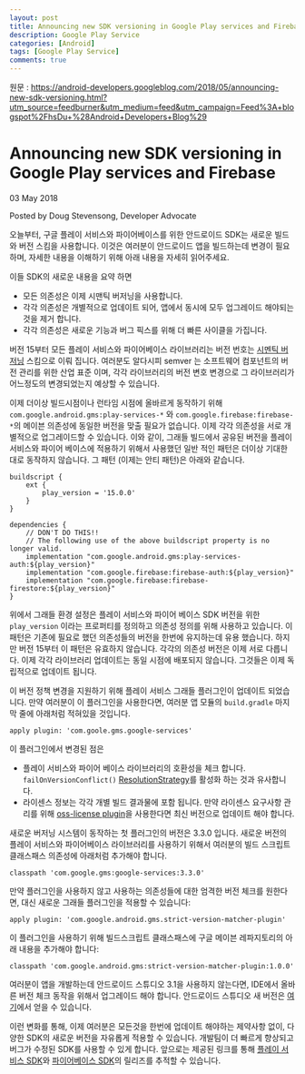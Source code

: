 ```yaml
---
layout: post
title: Announcing new SDK versioning in Google Play services and Firebase
description: Google Play Service
categories: [Android]
tags: [Google Play Service]
comments: true
---
```


원문 : <https://android-developers.googleblog.com/2018/05/announcing-new-sdk-versioning.html?utm_source=feedburner&utm_medium=feed&utm_campaign=Feed%3A+blogspot%2FhsDu+%28Android+Developers+Blog%29>

# Announcing new SDK versioning in Google Play services and Firebase
03 May 2018

Posted by Doug Stevensong, Developer Advocate

오늘부터, 구글 플레이 서비스와 파이어베이스를 위한 안드로이드 SDK는 새로운 빌드와 버전 스킴을 사용합니다. 이것은 여러분이 안드로이드 앱을 빌드하는데 변경이 필요하며, 자세한 내용을 이해하기 위해 아래 내용을 자세히 읽어주세요.

이들 SDK의 새로운 내용을 요약 하면 
- 모든 의존성은 이제 시맨틱 버저닝을 사용합니다.
- 각각 의존성은 개별적으로 업데이트 되어, 앱에서 동시에 모두 업그레이드 해야되는 것을 제거 합니다.
- 각각 의존성은 새로운 기능과 버그 픽스를 위해 더 빠른 사이클을 가집니다.

버전 15부터 모든 플레이 서비스와 파이어베이스 라이브러리는 버전 번호는 [시멘틱 버저닝](https://semver.org/) 스킴으로 이뤄 집니다. 여러분도 알다시피 semver 는 소프트웨어 컴포넌트의 버전 관리를 위한 산업 표준 이며, 각각 라이브러리의 버전 변호 변경으로 그 라이브러리가 어느정도의 변경되었는지 예상할 수 있습니다.

이제 더이상 빌드시점이나 런타임 시점에 올바르게 동작하기 위해 `com.google.android.gms:play-services-*` 와 `com.google.firebase:firebase-*`의 메이븐 의존성에 동일한 버전을 맞출 필요가 없습니다. 이제 각각 의존성을 서로 개별적으로 업그레이드할 수 있습니다. 이와 같이, 그래들 빌드에서 공유된 버전을 플레이 서비스와 파이어 베이스에 적용하기 위해서 사용했던 일반 적인 패턴은 더이상 기대한 대로 동작하지 않습니다. 그 패턴 (이제는 안티 패턴)은 아래와 같습니다.
```
buildscript {
    ext {
        play_version = '15.0.0'
    }
}

dependencies {
    // DON'T DO THIS!!
    // The following use of the above buildscript property is no longer valid.
    implementation "com.google.android.gms:play-services-auth:${play_version}"
    implementation "com.google.firebase:firebase-auth:${play_version}"
    implementation "com.google.firebase:firebase-firestore:${play_version}"
}
```

위에서 그래들 환경 설정은 플레이 서비스와 파이어 베이스 SDK 버전을 위한 `play_version` 이라는 프로퍼티를 정의하고 의존성 정의를 위해 사용하고 있습니다. 이 패턴은 기존에 필요로 했던 의존성들의 버전을 한번에 유지하는데 유용 했습니다. 하지만 버전 15부터 이 패턴은 유효하지 않습니다. 각각의 의존성 버전은 이제 서로 다릅니다. 이제 각각 라이브러리 업데이트는 동일 시점에 배포되지 않습니다. 그것들은 이제 독립적으로 업데이트 됩니다.

이 버전 정책 변경을 지원하기 위해 플레이 서비스 그래들 플러그인이 업데이트 되었습니다. 만약 여러분이 이 플러그인을 사용한다면, 여러분 앱 모듈의 `build.gradle` 마지막 줄에 아래처럼 적혀있을 것입니다.
```
apply plugin: 'com.goole.gms.google-services'
```

이 플러그인에서 변경된 점은
- 플레이 서비스와 파이어 베이스 라이브러리의 호환성을 체크 합니다. `failOnVersionConflict()` [ResolutionStrategy](https://docs.gradle.org/current/dsl/org.gradle.api.artifacts.ResolutionStrategy.html)를 활성화 하는 것과 유사합니다.
- 라이센스 정보는 각각 개별 빌드 결과물에 포함 됩니다. 만약 라이센스 요구사항 관리를 위해 [oss-license plugin](https://developers.google.com/android/guides/opensource#add_the_gradle_plugin)을 사용한다면 최신 버전으로 업데이트 해야 합니다.

새로운 버저닝 시스템이 동작하는 첫 플러그인의 버전은 3.3.0 입니다. 새로운 버전의 플레이 서비스와 파이어베이스 라이브러리를 사용하기 위해서 여러분의 빌드 스크립트 클래스패스 의존성에 아래처럼 추가해야 합니다.
```
classpath 'com.google.gms:google-services:3.3.0'
```
만약 플러그인을 사용하지 않고 사용하는 의존성들에 대한 엄격한 버전 체크를 원한다면, 대신 새로운 그래들 플러그인을 적용할 수 있습니다:
```
apply plugin: 'com.google.android.gms.strict-version-matcher-plugin'
```
이 플러그인을 사용하기 위해 빌드스크립트 클래스패스에 구글 메이븐 레파지토리의 아래 내용을 추가해야 합니다:
```
classpath 'com.google.android.gms:strict-version-matcher-plugin:1.0.0'
```

여러분이 앱을 개발하는데 안드로이드 스튜디오 3.1을 사용하지 않는다면, IDE에서 올바른 버전 체크 동작을 위해서 업그레이드 해야 합니다. 안드로이드 스튜디오 새 버전은 [여기](https://developer.android.com/studio/index.html)에서 얻을 수 있습니다.

이런 변화를 통해, 이제 여러분은 모든것을 한번에 업데이트 해야하는 제약사항 없이, 다양한 SDK의 새로운 버전을 자유롭게 적용할 수 있습니다. 개발팀이 더 빠르게 향상되고 버그가 수정된 SDK를 사용할 수 있게 합니다. 앞으로는 제공된 링크를 통해 [플레이 서비스 SDK](https://developers.google.com/android/guides/releases)와 [파이어베이스 SDK](https://firebase.google.com/support/release-notes/android)의 릴리즈를 추적할 수 있습니다. 


